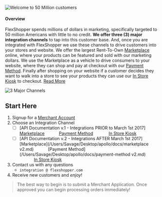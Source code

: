 ![Welcome to 50 Million customers](/Users/Savage/Desktop/apollo/docs/assets/50-million.png)

#### Overview
FlexShopper spends millions of dollars in marketing, specifically targeted to 50 million Americans with little to no credit.  **We offer three (3) major integration channels** to tap into this customer base.  And, once you are integrated with FlexShopper we use these channels to drive customers into your stores and website.  We offer the largest Rent-To-Own [Marketplace](https://github.com/FlexShopper/docs/blob/master/marketplace.md) online, where your products can be featured and sold with our marketing dollars.  We use the Marketplace as a vehicle to drive consumers to your website, where they can shop and pay at checkout with our [Payment Method](https://github.com/FlexShopper/docs/blob/master/payment-method.md).  Finally after shopping on your website if a customer decides they want to walk into a store to see your products they can use our [In Store Kiosk](url) to checkout.  [Read More](https://github.com/FlexShopper/docs/blob/master/assets/FlexShopper-Overview.pdf)

![3 Major Channels](/Users/Savage/Desktop/apollo/docs/assets/3-channels.png)

## Start Here
1. Signup for a [Merchant Account](https://github.com/FlexShopper/docs/blob/master/merchant-account.md)
2. Choose an Integration Channel
	- [ ]  [API Documentation v.1 - Integrations PRIOR to March 1st 2017]<br>
	[Marketplace](https://github.com/FlexShopper/docs/blob/master/marketplace.md)&nbsp;&nbsp;&nbsp;&nbsp;&nbsp;&nbsp;&nbsp;&nbsp;&nbsp;&nbsp;&nbsp;&nbsp;[Payment Method](https://github.com/FlexShopper/docs/blob/master/payment-method.md) &nbsp;&nbsp;&nbsp;&nbsp;&nbsp;&nbsp;&nbsp;&nbsp;&nbsp;&nbsp;&nbsp;&nbsp;[In Store Kiosk](url)
	- [ ]  [API Documentation v.2 - Integrations AFTER March 1st 2017]<br>
		[Marketplace](/Users/Savage/Desktop/apollo/docs/marketplace v2.md)&nbsp;&nbsp;&nbsp;&nbsp;&nbsp;&nbsp;&nbsp;&nbsp;&nbsp;&nbsp;&nbsp;&nbsp;[Payment Method](/Users/Savage/Desktop/apollo/docs/payment-method v2.md) &nbsp;&nbsp;&nbsp;&nbsp;&nbsp;&nbsp;&nbsp;&nbsp;&nbsp;&nbsp;&nbsp;&nbsp;[In Store Kiosk](file:///Users/Savage/Desktop/apollo/docs/flex-kiosk.md)
3. Contact us with any questions
	- `integration @ flexshopper.com`
4. Receive new customers and _enjoy_!

> The best way to begin is to submit a Merchant Application. Once approved you can begin processing orders immediately!






